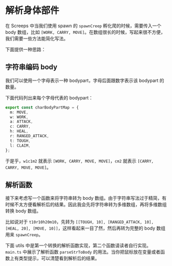 # 解析身体部件

在 Screeps 中当我们使用 spawn 的 `spawnCreep` 孵化爬的时候，需要传入一个 body 数组，比如 `[WORK, CARRY, MOVE]`。在数组很长的时候，写起来很不方便，我们需要一些方法能简化写法。

下面提供一种思路：

## 字符串编码 body

我们可以使用一个字母表示一种 bodypart，字母后面跟数字表示该 bodypart 的数量。

下面代码列出来每个字母代表的 bodypart：

```ts
export const charBodyPartMap = {
  m: MOVE,
  w: WORK,
  a: ATTACK,
  c: CARRY,
  h: HEAL,
  r: RANGED_ATTACK,
  t: TOUGH,
  l: CLAIM,
};
```

于是乎，`w1c1m2` 就表示 `[WORK, CARRY, MOVE, MOVE]`，`cm2` 就表示 `[CARRY, CARRY, MOVE, MOVE]`。

## 解析函数

接下来考虑写一个函数来将字符串转为 body 数组。由于字符串写法过于精简，有时候不太方便看解析后的结果。因此我会先将字符串转为多维数组，再将多维数组转换 body 数组。

比如说对于 `t10r10h20m10`，先转为 `[[TOUGH, 10], [RANGED_ATTACK, 10], [HEAL, 20], [MOVE, 10]]`，这样看起来一目了然，然后再转为完整的 body 数组用来 `spawnCreep`。

下面 utils 中是第一个转换的解析函数实现，第二个函数请读者自行实现。
`main.ts` 中展示了解析函数 `parseStrToBody` 的用法。当你把鼠标放在变量或者函数上有类型提示，可以清楚看到解析后的结果。

<CodeEditor title="Screeps游戏代码" :model-options="parseStringOptions" :editor-styles="{height: '500px'}"></CodeEditor>

<script setup>
import { ref } from 'vue'
import {CodeEditor} from '@components/monaco-editor'

const parseStringOptions = ref([
    {
        value: ``,
        language: 'typescript',
        path: 'main.ts'
    },
    {
        value: ``,
        language: 'typescript',
        path: 'utils.ts'
    }
])

import('@codes/typescript/parseStrToBody.ts?raw').then(({default: code}) => {
    parseStringOptions.value[1].value = code;
    parseStringOptions.value[0].value = `
import { parseStrToBody } from './utils';

// 鼠标放在变量或者函数上有类型提示，可以清楚看到解析后的结果
const body1 = parseStrToBody('t10r10h20m10');
const body2 = parseStrToBody('w10cm10');
`;
})
</script>
